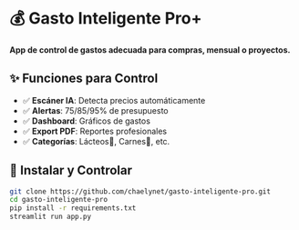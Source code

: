 # 💰 Gasto Inteligente Pro+

**App de control de gastos adecuada para compras, mensual o proyectos.**

## ✨ Funciones para Control
- ✅ **Escáner IA**: Detecta precios automáticamente
- ✅ **Alertas**: 75/85/95% de presupuesto
- ✅ **Dashboard**: Gráficos de gastos
- ✅ **Export PDF**: Reportes profesionales
- ✅ **Categorías**: Lácteos🥛, Carnes🥩, etc.

## 🚀 Instalar y Controlar
```bash
git clone https://github.com/chaelynet/gasto-inteligente-pro.git
cd gasto-inteligente-pro
pip install -r requirements.txt
streamlit run app.py
